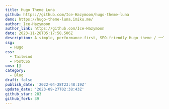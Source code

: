 ```yaml
---
title: Hugo Theme Luna
github: https://github.com/Ice-Hazymoon/hugo-theme-luna
demo: https://hugo-theme-luna.imiku.me/
author: Ice-Hazymoon
author_link: https://github.com/Ice-Hazymoon
date: 2023-11-28T05:17:58.506Z
description: A simple, performance-first, SEO-friendly Hugo theme / 一个轻量，快速，SEO 友好的 Hugo 主题
ssg:
  - Hugo
css:
  - Tailwind
  - PostCSS
cms: []
category:
  - Blog
draft: false
publish_date: '2022-04-28T23:48:19Z'
update_date: '2023-09-27T02:38:43Z'
github_star: 283
github_fork: 39
---
```

